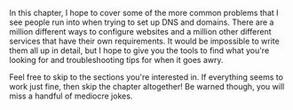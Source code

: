 In this chapter, I hope to cover some of the more common problems that I see people run into when trying to set up DNS and domains. There are a million different ways to configure websites and a million other different services that have their own requirements. It would be impossible to write them all up in detail, but I hope to give you the tools to find what you're looking for and troubleshooting tips for when it goes awry.

Feel free to skip to the sections you're interested in. If everything seems to work just fine, then skip the chapter altogether! Be warned though, you will miss a handful of mediocre jokes.

